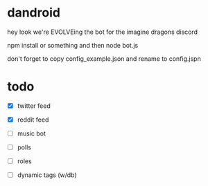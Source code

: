 # dandroid
hey look we're EVOLVEing the bot for the imagine dragons discord

npm install or something and then node bot.js 

don't forget to copy config_example.json and rename to config.jspn

# todo
- [x] twitter feed
- [x] reddit feed
- [ ] music bot
- [ ] polls
- [ ] roles
- [ ] dynamic tags (w/db)

